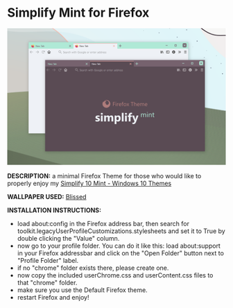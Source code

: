 # Simplify Mint for Firefox

![Header](simplify_mint_for_firefox_preview.png "Simplify Mint for Firefox")

**DESCRIPTION:** a minimal Firefox Theme for those who would like to properly enjoy my [Simplify 10 Mint - Windows 10 Themes](https://gumroad.com/l/OwYEM)

**WALLPAPER USED:** [Blissed](https://gumroad.com/l/FQWog)

**INSTALLATION INSTRUCTIONS:**

- load about:config in the Firefox address bar, then search for toolkit.legacyUserProfileCustomizations.stylesheets and set it to True by double clicking the "Value" column.
- now go to your profile folder. You can do it like this: load about:support in your Firefox addressbar and click on the "Open Folder" button next to "Profile Folder" label.
- if no "chrome" folder exists there, please create one.
- now copy the included userChrome.css and userContent.css files to that "chrome" folder.
- make sure you use the Default Firefox theme.
- restart Firefox and enjoy!
